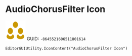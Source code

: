 # AudioChorusFilter Icon
![](/img/AudioChorusFilter%20Icon.png)
GUID: `-8645521606511801614`
```
EditorGUIUtility.IconContent("AudioChorusFilter Icon")
```
